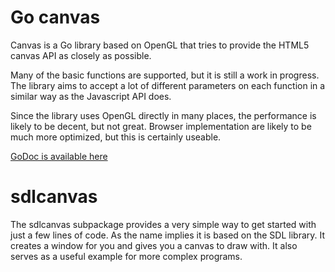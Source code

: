 # Go canvas

Canvas is a Go library based on OpenGL that tries to provide the HTML5 canvas API as closely as possible.

Many of the basic functions are supported, but it is still a work in progress. The library aims to accept a lot of different parameters on each function in a similar way as the Javascript API does.

Since the library uses OpenGL directly in many places, the performance is likely to be decent, but not great. Browser implementation are likely to be much more optimized, but this is certainly useable.

[GoDoc is available here](https://godoc.org/github.com/tfriedel6/canvas)

# sdlcanvas

The sdlcanvas subpackage provides a very simple way to get started with just a few lines of code. As the name implies it is based on the SDL library. It creates a window for you and gives you a canvas to draw with. It also serves as a useful example for more complex programs.

